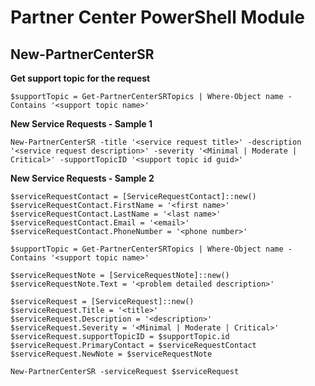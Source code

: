 # Partner Center PowerShell Module #

## New-PartnerCenterSR ##

**Get support topic for the request**

    $supportTopic = Get-PartnerCenterSRTopics | Where-Object name -Contains '<support topic name>' 

**New Service Requests - Sample 1**

    New-PartnerCenterSR -title '<service request title>' -description '<service request description>' -severity '<Minimal | Moderate | Critical>' -supportTopicID '<support topic id guid>'

**New Service Requests - Sample 2**

    $serviceRequestContact = [ServiceRequestContact]::new()
    $serviceRequestContact.FirstName = '<first name>'
    $serviceRequestContact.LastName = '<last name>'
    $serviceRequestContact.Email = '<email>'
    $serviceRequestContact.PhoneNumber = '<phone number>'
    
    $supportTopic = Get-PartnerCenterSRTopics | Where-Object name -Contains '<support topic name>'
    
    $serviceRequestNote = [ServiceRequestNote]::new()
    $serviceRequestNote.Text = '<problem detailed description>'
    
    $serviceRequest = [ServiceRequest]::new()
    $serviceRequest.Title = '<title>'
    $serviceRequest.Description = '<description>'
    $serviceRequest.Severity = '<Minimal | Moderate | Critical>'
    $serviceRequest.supportTopicID = $supportTopic.id
    $serviceRequest.PrimaryContact = $serviceRequestContact
    $serviceRequest.NewNote = $serviceRequestNote
    
    New-PartnerCenterSR -serviceRequest $serviceRequest
